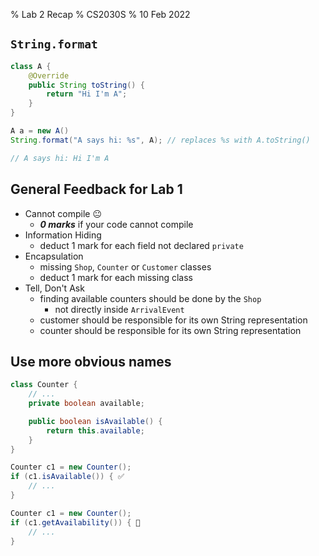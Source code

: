 % Lab 2 Recap
% CS2030S
% 10 Feb 2022

## `String.format`

```java
class A {
	@Override
	public String toString() {
		return "Hi I'm A";
	}
}

A a = new A()
String.format("A says hi: %s", A); // replaces %s with A.toString()

// A says hi: Hi I'm A
```

## General Feedback for Lab 1
- Cannot compile 😐
	- ***0 marks*** if your code cannot compile
- Information Hiding
	- deduct 1 mark for each field not declared `private`
- Encapsulation
	- missing `Shop`, `Counter` or `Customer` classes
	- deduct 1 mark for each missing class 
- Tell, Don't Ask
	- finding available counters should be done by the `Shop`
		- not directly inside `ArrivalEvent`
	- customer should be responsible for its own String representation
	- counter should be responsible for its own String representation

## Use more obvious names
```java
class Counter {
	// ...
	private boolean available;

	public boolean isAvailable() {
		return this.available;
	}
}
```
```java
Counter c1 = new Counter();
if (c1.isAvailable()) { ✅
	// ...
}
```

```java
Counter c1 = new Counter();
if (c1.getAvailability()) { 🧐
	// ...
}
```
